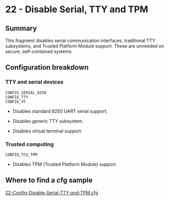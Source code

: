 # 22 - Disable Serial, TTY and TPM

## Summary

This fragment disables serial communication interfaces, traditional TTY subsystems, and Trusted Platform Module support. These are unneeded on secure, self-contained systems.

## Configuration breakdown

### TTY and serial devices

```none
CONFIG_SERIAL_8250
CONFIG_TTY
CONFIG_VT
```

* Disables standard 8250 UART serial support.

* Disables generic TTY subsystem.

* Disables virtual terminal support.

### Trusted computing

```none
CONFIG_TCG_TPM
```

* Disables TPM (Trusted Platform Module) support.

## Where to find a cfg sample

[22-Config-Disable-Serial-TTY-and-TPM.cfg](../../beagle-board/6.6.32/packaging/22-Config-Disable-Serial-TTY-and-TPM.cfg)
